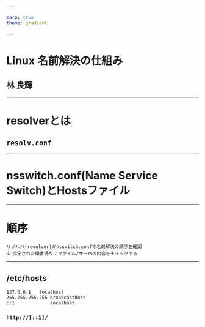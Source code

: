 ```yaml
---

marp: true
theme: gradient 

---
```


# Linux 名前解決の仕組み
## 林 良輝

---

# resolverとは
## `resolv.conf`


---

# nsswitch.conf(Name Service Switch)とHostsファイル

---

# 順序
`リゾルバ(resolver)がnsswitch.confで名前解決の順序を確認`
　　　　　　　　　　　　　↓
`指定された順番通りにファイル/サーバの内容をチェックする`


---

## /etc/hosts
```text
127.0.0.1	localhost
255.255.255.255	broadcasthost
::1             localhost
```
### `http://[::1]/`